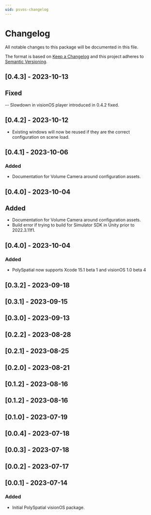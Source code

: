 ```yaml
---
uid: psvos-changelog
---
```

# Changelog
All notable changes to this package will be documented in this file.

The format is based on [Keep a Changelog](http://keepachangelog.com/en/1.0.0/)
and this project adheres to [Semantic Versioning](http://semver.org/spec/v2.0.0.html).

## [0.4.3] - 2023-10-13

## Fixed
-- Slowdown in visionOS player introduced in 0.4.2 fixed.

## [0.4.2] - 2023-10-12
- Existing windows will now be reused if they are the correct configuration on scene load.

## [0.4.1] - 2023-10-06

### Added
- Documentation for Volume Camera around configuration assets.

## [0.4.0] - 2023-10-04

## Added
- Documentation for Volume Camera around configuration assets.
- Build error if trying to build for Simulator SDK in Unity prior to 2022.3.11f1.
 
## [0.4.0] - 2023-10-04

### Added
- PolySpatial now supports Xcode 15.1 beta 1 and visionOS 1.0 beta 4

## [0.3.2] - 2023-09-18

## [0.3.1] - 2023-09-15

## [0.3.0] - 2023-09-13

## [0.2.2] - 2023-08-28

## [0.2.1] - 2023-08-25

## [0.2.0] - 2023-08-21

## [0.1.2] - 2023-08-16

## [0.1.2] - 2023-08-16

## [0.1.0] - 2023-07-19

## [0.0.4] - 2023-07-18

## [0.0.3] - 2023-07-18

## [0.0.2] - 2023-07-17

## [0.0.1] - 2023-07-14

### Added
- Initial PolySpatial visionOS package.
